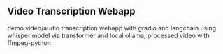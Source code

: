 ## Video Transcription Webapp

demo video/audio transcription webapp with gradio and langchain using whisper model via transformer and local ollama, processed video with ffmpeg-python